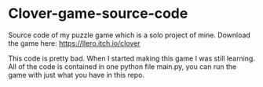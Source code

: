 # Clover-game-source-code
Source code of my puzzle game which is a solo project of mine.
Download the game here: https://llero.itch.io/clover

This code is pretty bad. When I started making this game I was still learning.
All of the code is contained in one python file main.py, you can run the game with just what you have in this repo.
